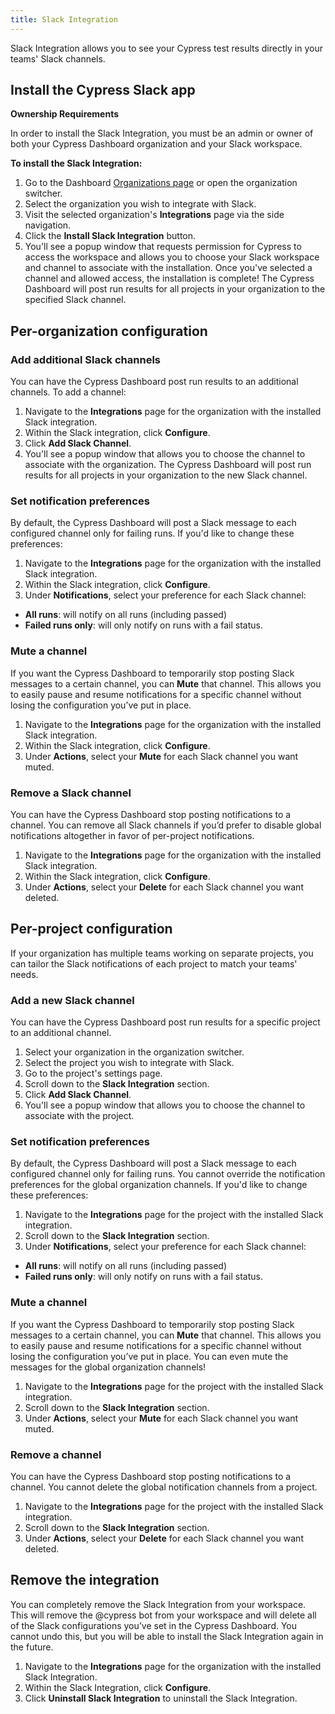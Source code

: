 ```yaml
---
title: Slack Integration
---
```


Slack Integration allows you to see your Cypress test results directly in your teams' Slack channels.

<DocsImage src="/img/dashboard/cypress-slack-integration-channel-feed.png" alt="Cypress App notification feed in Slack channel" ></DocsImage>

## Install the Cypress Slack app

<Alert type="warning">

<strong class="alert-header">Ownership Requirements</strong>

In order to install the Slack Integration, you must be an admin or owner of both your Cypress Dashboard organization and your Slack workspace.

</Alert>

**To install the Slack Integration:**

1. Go to the Dashboard [Organizations page](https://dashboard.cypress.io/organizations) or open the organization switcher.
1. Select the organization you wish to integrate with Slack.
   <DocsImage src="/img/dashboard/select-cypress-organization.png" alt="Select an organization" width-600 ></DocsImage>
1. Visit the selected organization's **Integrations** page via the side navigation.
   <DocsImage src="/img/dashboard/navigate-to-organization-integrations.png" alt="Install Cypress Slack from Integrations" ></DocsImage>
1. Click the **Install Slack Integration** button.
1. You'll see a popup window that requests permission for Cypress to access the workspace and allows you to choose your Slack workspace and channel to associate with the installation. Once you've selected a channel and allowed access, the installation is complete! The Cypress Dashboard will post run results for all projects in your organization to the specified Slack channel.

## Per-organization configuration

### Add additional Slack channels

You can have the Cypress Dashboard post run results to an additional channels. To add a channel:

1. Navigate to the **Integrations** page for the organization with the installed Slack integration.
1. Within the Slack integration, click **Configure**.
1. Click **Add Slack Channel**.
1. You'll see a popup window that allows you to choose the channel to associate with the organization. The Cypress Dashboard will post run results for all projects in your organization to the new Slack channel.

### Set notification preferences

By default, the Cypress Dashboard will post a Slack message to each configured channel only for failing runs. If you'd like to change these preferences:

1. Navigate to the **Integrations** page for the organization with the installed Slack integration.
1. Within the Slack integration, click **Configure**.
1. Under **Notifications**, select your preference for each Slack channel:

- **All runs**: will notify on all runs (including passed)
- **Failed runs only**: will only notify on runs with a fail status.

### Mute a channel

If you want the Cypress Dashboard to temporarily stop posting Slack messages to a certain channel, you can **Mute** that channel. This allows you to easily pause and resume notifications for a specific channel without losing the configuration you’ve put in place.

1. Navigate to the **Integrations** page for the organization with the installed Slack integration.
1. Within the Slack integration, click **Configure**.
1. Under **Actions**, select your **Mute** for each Slack channel you want muted.

### Remove a Slack channel

You can have the Cypress Dashboard stop posting notifications to a channel. You can remove all Slack channels if you’d prefer to disable global notifications altogether in favor of per-project notifications.

1. Navigate to the **Integrations** page for the organization with the installed Slack integration.
1. Within the Slack integration, click **Configure**.
1. Under **Actions**, select your **Delete** for each Slack channel you want deleted.

## Per-project configuration

If your organization has multiple teams working on separate projects, you can tailor the Slack notifications of each project to match your teams' needs.

### Add a new Slack channel

You can have the Cypress Dashboard post run results for a specific project to an additional channel.

1. Select your organization in the organization switcher.
   <DocsImage src="/img/dashboard/select-cypress-organization.png" alt="Select an organization" width-600 ></DocsImage>
1. Select the project you wish to integrate with Slack.
   <DocsImage src="/img/dashboard/select-cypress-project.png" alt="Select a project" ></DocsImage>
1. Go to the project's settings page.
   <DocsImage src="/img/dashboard/visit-project-settings.png" alt="Visit project settings" ></DocsImage>
1. Scroll down to the **Slack Integration** section.
1. Click **Add Slack Channel**.
1. You'll see a popup window that allows you to choose the channel to associate with the project.

### Set notification preferences

By default, the Cypress Dashboard will post a Slack message to each configured channel only for failing runs. You cannot override the notification preferences for the global organization channels. If you'd like to change these preferences:

1. Navigate to the **Integrations** page for the project with the installed Slack integration.
1. Scroll down to the **Slack Integration** section.
1. Under **Notifications**, select your preference for each Slack channel:

- **All runs**: will notify on all runs (including passed)
- **Failed runs only**: will only notify on runs with a fail status.

### Mute a channel

If you want the Cypress Dashboard to temporarily stop posting Slack messages to a certain channel, you can **Mute** that channel. This allows you to easily pause and resume notifications for a specific channel without losing the configuration you’ve put in place. You can even mute the messages for the global organization channels!

1. Navigate to the **Integrations** page for the project with the installed Slack integration.
1. Scroll down to the **Slack Integration** section.
1. Under **Actions**, select your **Mute** for each Slack channel you want muted.

### Remove a channel

You can have the Cypress Dashboard stop posting notifications to a channel. You cannot delete the global notification channels from a project.

1. Navigate to the **Integrations** page for the project with the installed Slack integration.
1. Scroll down to the **Slack Integration** section.
1. Under **Actions**, select your **Delete** for each Slack channel you want deleted.

## Remove the integration

You can completely remove the Slack Integration from your workspace. This will remove the @cypress bot from your workspace and will delete all of the Slack configurations you’ve set in the Cypress Dashboard. You cannot undo this, but you will be able to install the Slack Integration again in the future.

1. Navigate to the **Integrations** page for the organization with the installed Slack Integration.
1. Within the Slack Integration, click **Configure**.
1. Click **Uninstall Slack Integration** to uninstall the Slack Integration.
